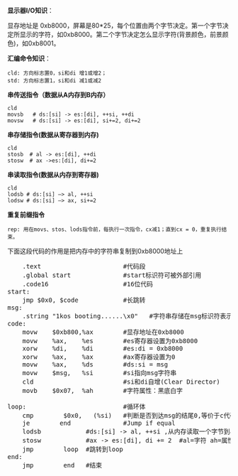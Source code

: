 **显示器I/O知识**：

显存地址是 0xb8000，屏幕是80*25，每个位置由两个字节决定。第一个字节决定所显示的字符，如0xb8000。第二个字节决定怎么显示字符(背景颜色，前景颜色)，如0xb8001。

**汇编命令知识**：

    cld: 方向标志置0，si和di 增1或增2；
    std: 方向标志置1，si和di 减1或减2

**串传送指令（数据从A内存到B内存）**

    cld
    movsb   # ds:[si] -> es:[di], ++si, ++di 
    movsw   # ds:[si] -> es:[di], si+=2, di+=2


**串存储指令(数据从寄存器到内存)**

    cld
    stosb  # al -> es:[di], ++di
    stosw  # ax ->es:[di], di+=2

**串读取指令(数据从内存到寄存器)**

    cld
    lodsb # ds:[si] –> al, ++si
    lodsw # ds:[si] –> ax, si+=2

**重复前缀指令**

    rep: 用在movs、stos、lods指令前，每执行一次指令，cx减1；直到cx = 0，重复执行结束。
    

下面这段代码的作用是把内存中的字符串复制到0xb8000地址上


<pre name="code" class="asm">
    .text                      #代码段
    .global start              #start标识符可被外部引用
    .code16                    #16位代码
start:
    jmp $0x0, $code            #长跳转
msg:
    .string "1kos booting......\x0"   #字符串存储在msg标识符表示的地址
code:
    movw    $0xb800,%ax        #显存地址在0xb8000
    movw    %ax,    %es        #es寄存器设置为0xb8000
    xorw    %di,    %di        #es:di = 0xb8000
    xorw    %ax,    %ax        #ax寄存器设置为0
    movw    %ax,    %ds        #ds:si = msg
    movw    $msg,   %si        #si指向msg字符串
    cld                        #si和di自增(Clear Director)
    movb    $0x07,  %ah        #字符属性：黑底白字

loop:                          #循环体
    cmp        $0x0,   (%si)   #判断是否到达msg的结尾0,等价于c代码:if(msg[n]=='0')
    je        end              #Jump if equal
    lodsb            #ds:[si] -> al, ++si ,从内存读取一个字节到al, si自增1
    stosw            #ax -> es:[di], di += 2  #al=字符 ah=属性, 保存一个字节, di自增1
    jmp        loop  #跳转到loop
end:
    jmp        end   #结束
</pre> 


